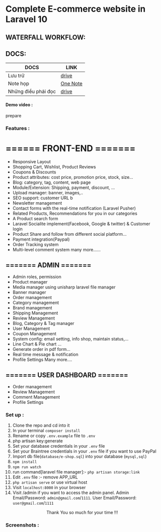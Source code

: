 # Complete E-commerce website in  Laravel 10
## WATERFALL WORKFLOW:

## DOCS:
| DOCS | LINK |
| --- | --- |
| Lưu trữ |[drive](https://drive.google.com/drive/folders/1CGwibISBalPRJrdplI4wxrvG9ykZwd_m?usp=sharing) |
| Note họp | [One Note](https://tqn6b-my.sharepoint.com/:o:/g/personal/thanhduy191103_tqn6b_onmicrosoft_com/Eu3tcxuaRlhOlyuryJ4piisBtHfSbGB1WgKiZW2p9N88tA?e=Ao7OJA) |
| Những điều phải đọc | [drive](https://docs.google.com/document/d/1th9cVGIZaJTxfyp-T2tOfrYpQH1hhMNt/edit?usp=drive_link&ouid=116472220684363879382&rtpof=true&sd=true) |

#### Demo video :
prepare

### Features :

# ====== FRONT-END =======

- Responsive Layout
- Shopping Cart, Wishlist, Product Reviews
- Coupons & Discounts
- Product attributes: cost price, promotion price, stock, size...
- Blog: category, tag, content, web page
- Module/Extension: Shipping, payment, discount, ...
- Upload manager: banner, images,..
- SEO support: customer URL b
- Newsletter management
- Contact forms with the real-time notification (Laravel Pusher)
- Related Products, Recommendations for you in our categories
- A Product search form
- Laravel Socialite implement(Facebook, Google & twitter) & Customer login
- Product Share and follow from different social platform...
- Payment integration(Paypal)
- Order Tracking system
- Multi-level comment system
  many more......

## ======= ADMIN =======

- Admin roles, permission
- Product manager
- Media manager using unisharp laravel file manager
- Banner manager
- Order management
- Category management
- Brand management
- Shipping Management
- Review Management
- Blog, Category & Tag manager
- User Management
- Coupon Management
- System config: email setting, info shop, maintain status,...
- Line Chart & Pie chart ...
- Generate order in pdf form...
- Real time message & notification
- Profile Settings
  Many more....


## ======= USER DASHBOARD =======


- Order management
- Review Management
- Comment Management
- Profile Settings

### Set up :

1. Clone the repo and cd into it
2. In your terminal ```composer install```
3. Rename or copy ```.env.example``` file to ``.env``
4. php artisan key:generate
5. Set your database credentials in your ```.env``` file
6. Set your Braintree credentials in your ```.env``` file if you want to use PayPal
7. Import db file(```database/e-shop.sql```) into your database (```mysql,sql```)
8. ```npm install```
9. ```npm run watch```
10. run command[laravel file manager]:-  ```php artisan storage:link```
11. Edit ```.env``` file :- remove APP_URL
10. ```php artisan serve``` or use virtual host
11. Visit ```localhost:8000``` in your browser
12. Visit /admin if you want to access the admin panel. Admin Email/Password: ```admin@gmail.com```/```1111```. User Email/Password: ```user@gmail.com```/```1111```

<p style="text-align:center">Thank You so much for your time !!!</p>


### Screenshots :
